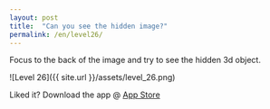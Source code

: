 ```yaml
---
layout: post
title:  "Can you see the hidden image?"
permalink: /en/level26/
---
```

Focus to the back of the image and try to see the hidden 3d object.

![Level 26]({{ site.url }}/assets/level_26.png)

Liked it? Download the app @ [App Store][app_store] 

[app_store]: http://appstore.com